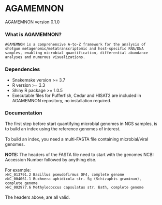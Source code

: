 # AGAMEMNON
AGAMEMNON version 0.1.0

### What is AGAMEMNON?
```AGAMEMNON is a comprehensive A-to-Z framework for the analysis of shotgun metagenomic/metatranscriptomic and host-specific RNA/DNA samples, enabling microbial quantification, differential abundance analyses and numerous visualizations.```

### Dependencies
* Snakemake version >= 3.7
* R version >= 3.3
* Shiny R package >= 1.0.5
* Executable files for Pufferfish, Cedar and HISAT2 are included in AGAMEMNON repository, no installation required.

### Documentation
The first step before start quantifying microbial genomes in NGS samples, is to build an index using the reference genomes of interest.</br></br>
To build an index, you need a multi-FASTA file containing microbial/viral genomes.</br><br>
**NOTE:** The headers of the FASTA file need to start with the genomes NCBI Accession Number followed by anything else.</br></br>
For example:</br>
`>NC_013791.2 Bacillus pseudofirmus OF4, complete genome`</br>
`>NC_004061.1 Buchnera aphidicola str. Sg (Schizaphis graminum), complete genome`</br>
`>NC_002977.6 Methylococcus capsulatus str. Bath, complete genome`</br></br>
The headers above, are all valid.
